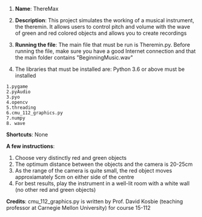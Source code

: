 1. **Name**: ThereMax
2. **Description**:
This project simulates the working of a musical instrument, the theremin. It allows users to control pitch and volume with the wave of green and red colored objects and allows you to create recordings

3. **Running the file**: The main file that must be run is Theremin.py. Before running the file, make sure you have a good Internet connection and that the main folder contains "BeginningMusic.wav"

4. The libraries that must be installed are: Python 3.6 or above must be installed
```
1.pygame
2.pyAudio
3.pyo
4.opencv
5.threading
6.cmu_112_graphics.py
7.numpy
8. wave
```

**Shortcuts**: None

**A few instructions**:
1. Choose very distinctly red and green objects
2. The optimum distance between the objects and the camera is 20-25cm
3. As the range of the camera is quite small, the red object moves approxiamately 5cm on either side of the centre
4. For best results, play the instrument in a well-lit room with a white wall (no other red and green objects)


**Credits**: cmu_112_graphics.py is written by Prof. David Kosbie (teaching professor at Carnegie Mellon University) for course 15-112
